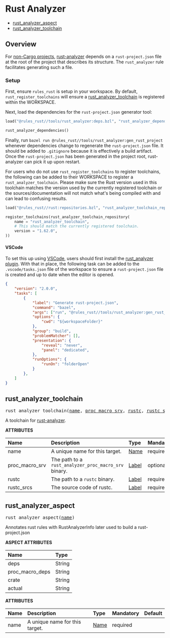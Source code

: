 <!-- Generated with Stardoc: http://skydoc.bazel.build -->
# Rust Analyzer

* [rust_analyzer_aspect](#rust_analyzer_aspect)
* [rust_analyzer_toolchain](#rust_analyzer_toolchain)


## Overview

For [non-Cargo projects](https://rust-analyzer.github.io/manual.html#non-cargo-based-projects),
[rust-analyzer](https://rust-analyzer.github.io/) depends on a `rust-project.json` file at the
root of the project that describes its structure. The `rust_analyzer` rule facilitates generating
such a file.

### Setup

First, ensure `rules_rust` is setup in your workspace. By default, `rust_register_toolchains` will
ensure a [rust_analyzer_toolchain](#rust_analyzer_toolchain) is registered within the WORKSPACE.

Next, load the dependencies for the `rust-project.json` generator tool:

```python
load("@rules_rust//tools/rust_analyzer:deps.bzl", "rust_analyzer_dependencies")

rust_analyzer_dependencies()
```

Finally, run `bazel run @rules_rust//tools/rust_analyzer:gen_rust_project`
whenever dependencies change to regenerate the `rust-project.json` file. It
should be added to `.gitignore` because it is effectively a build artifact.
Once the `rust-project.json` has been generated in the project root,
rust-analyzer can pick it up upon restart.

For users who do not use `rust_register_toolchains` to register toolchains, the following can be added
to their WORKSPACE to register a `rust_analyzer_toolchain`. Please make sure the Rust version used in
this toolchain matches the version used by the currently registered toolchain or the sources/documentation
will not match what's being compiled with and can lead to confusing results.

```python
load("@rules_rust//rust:repositories.bzl", "rust_analyzer_toolchain_repository")

register_toolchains(rust_analyzer_toolchain_repository(
    name = "rust_analyzer_toolchain",
    # This should match the currently registered toolchain.
    version = "1.62.0",
))
```

#### VSCode

To set this up using [VSCode](https://code.visualstudio.com/), users should first install the
[rust_analyzer plugin](https://marketplace.visualstudio.com/items?itemName=matklad.rust-analyzer).
With that in place, the following task can be added to the `.vscode/tasks.json` file of the workspace
to ensure a `rust-project.json` file is created and up to date when the editor is opened.

```json
{
    "version": "2.0.0",
    "tasks": [
        {
            "label": "Generate rust-project.json",
            "command": "bazel",
            "args": ["run", "@rules_rust//tools/rust_analyzer:gen_rust_project"],
            "options": {
                "cwd": "${workspaceFolder}"
            },
            "group": "build",
            "problemMatcher": [],
            "presentation": {
                "reveal": "never",
                "panel": "dedicated",
            },
            "runOptions": {
                "runOn": "folderOpen"
            }
        },
    ]
}
```


<a id="rust_analyzer_toolchain"></a>

## rust_analyzer_toolchain

<pre>
rust_analyzer_toolchain(<a href="#rust_analyzer_toolchain-name">name</a>, <a href="#rust_analyzer_toolchain-proc_macro_srv">proc_macro_srv</a>, <a href="#rust_analyzer_toolchain-rustc">rustc</a>, <a href="#rust_analyzer_toolchain-rustc_srcs">rustc_srcs</a>)
</pre>

A toolchain for [rust-analyzer](https://rust-analyzer.github.io/).

**ATTRIBUTES**


| Name  | Description | Type | Mandatory | Default |
| :------------- | :------------- | :------------- | :------------- | :------------- |
| <a id="rust_analyzer_toolchain-name"></a>name |  A unique name for this target.   | <a href="https://bazel.build/docs/build-ref.html#name">Name</a> | required |  |
| <a id="rust_analyzer_toolchain-proc_macro_srv"></a>proc_macro_srv |  The path to a <code>rust_analyzer_proc_macro_srv</code> binary.   | <a href="https://bazel.build/docs/build-ref.html#labels">Label</a> | optional | None |
| <a id="rust_analyzer_toolchain-rustc"></a>rustc |  The path to a <code>rustc</code> binary.   | <a href="https://bazel.build/docs/build-ref.html#labels">Label</a> | required |  |
| <a id="rust_analyzer_toolchain-rustc_srcs"></a>rustc_srcs |  The source code of rustc.   | <a href="https://bazel.build/docs/build-ref.html#labels">Label</a> | required |  |


<a id="rust_analyzer_aspect"></a>

## rust_analyzer_aspect

<pre>
rust_analyzer_aspect(<a href="#rust_analyzer_aspect-name">name</a>)
</pre>

Annotates rust rules with RustAnalyzerInfo later used to build a rust-project.json

**ASPECT ATTRIBUTES**


| Name | Type |
| :------------- | :------------- |
| deps| String |
| proc_macro_deps| String |
| crate| String |
| actual| String |


**ATTRIBUTES**


| Name  | Description | Type | Mandatory | Default |
| :------------- | :------------- | :------------- | :------------- | :------------- |
| <a id="rust_analyzer_aspect-name"></a>name |  A unique name for this target.   | <a href="https://bazel.build/concepts/labels#target-names">Name</a> | required |   |


